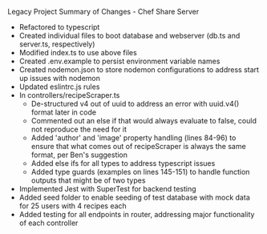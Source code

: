 Legacy Project Summary of Changes - Chef Share Server

- Refactored to typescript
- Created individual files to boot database and webserver (db.ts and server.ts, respectively)
- Modified index.ts to use above files
- Created .env.example to persist environment variable names
- Created nodemon.json to store nodemon configurations to address start up issues with nodemon
- Updated eslintrc.js rules
- In controllers/recipeScraper.ts
  - De-structured v4 out of uuid to address an error with uuid.v4() format later in code
  - Commented out an else if that would always evaluate to false, could not reproduce the need for it
  - Added 'author' and 'image' property handling (lines 84-96) to ensure that what comes out of recipeScraper is always the same format, per Ben's suggestion
  - Added else ifs for all types to address typescript issues
  - Added type guards (examples on lines 145-151) to handle function outputs that might be of two types
- Implemented Jest with SuperTest for backend testing
- Added seed folder to enable seeding of test database with mock data for 25 users with 4 recipes each
- Added testing for all endpoints in router, addressing major functionality of each controller